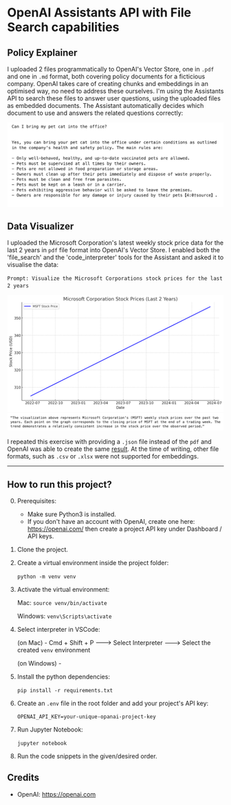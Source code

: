 #  OpenAI Assistants API with File Search capabilities

## Policy Explainer

I uploaded 2 files programmatically to OpenAI's Vector Store, one in `.pdf` and one in `.md` format, both covering policy documents for a ficticious company. OpenAI takes care of creating chunks and embeddings in an optimised way, no need to address these ourselves.
I'm using the Assistants API to search these files to answer user questions, using the uploaded files as embedded documents. The Assistant automatically decides which document to use and answers the related questions correctly:


![policy-answer](policy-answer.png)



## Data Visualizer

I uploaded the Microsoft Corporation's latest weekly stock price data for the last 2 years in `pdf` file format into OpenAI's Vector Store.
I enabled both the 'file_search' and the 'code_interpreter' tools for the Assistant and asked it to visualise the data:

`Prompt: Visualize the Microsoft Corporations stock prices for the last 2 years`

![visual_from_pdf](visual_from_pdf.png)
![visual_description](visual-description.png)

I repeated this exercise with providing a `.json` file instead of the `pdf` and OpenAI was able to create the same [result](visual_from_json.png). At the time of writing, other file formats, such as `.csv` or `.xlsx` were not supported for embeddings.

---

## How to run this project?

0. Prerequisites:

   - Make sure Python3 is installed.
   - If you don't have an account with OpenAI, create one here: https://openai.com/ then create a project API key under Dashboard / API keys.

1. Clone the project.

2. Create a virtual environment inside the project folder:

   `python -m venv venv`

3. Activate the virtual environment:

   Mac: `source venv/bin/activate`

   Windows: `venv\Scripts\activate`

4. Select interpreter in VSCode:

   (on Mac) - Cmd + Shift + P  ---> Select Interpreter ---> Select the created `venv` environment

   (on Windows) - 

5. Install the python dependencies:

   `pip install -r requirements.txt`


6. Create an `.env` file in the root folder and add your project's API key:

   ```
   OPENAI_API_KEY=your-unique-opanai-project-key
   ```

7. Run Jupyter Notebook:

   `jupyter notebook`

8. Run the code snippets in the given/desired order.


## Credits


- OpenAI: https://openai.com
